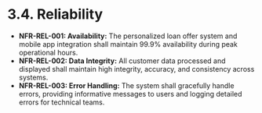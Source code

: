 # 3.4. Reliability

*   **NFR-REL-001: Availability:** The personalized loan offer system and mobile app integration shall maintain 99.9% availability during peak operational hours.
*   **NFR-REL-002: Data Integrity:** All customer data processed and displayed shall maintain high integrity, accuracy, and consistency across systems.
*   **NFR-REL-003: Error Handling:** The system shall gracefully handle errors, providing informative messages to users and logging detailed errors for technical teams.